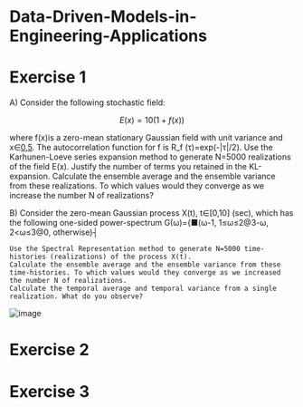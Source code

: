 # Data-Driven-Models-in-Engineering-Applications


# Exercise 1

A) Consider the following stochastic field: 

$$
E(x)=10(1+f(x))
$$


where f(x)is a zero-mean stationary Gaussian field with unit variance and x∈[0,5](m). The autocorrelation function for f is R_f (τ)=exp⁡(-|τ|/2).
	Use the Karhunen-Loeve series expansion method to generate N=5000 realizations of the field E(x). 
	Justify the number of terms you retained in the KL-expansion.
	Calculate the ensemble average and the ensemble variance from these realizations. To which values would they converge as we increase the number N of realizations?

B) Consider the zero-mean Gaussian process X(t), t∈[0,10] (sec),  which has the following one-sided power-spectrum
G(ω)={■(ω-1,    1≤ω≤2@3-ω,    2<ω≤3@0,             otherwise)┤    

	Use the Spectral Representation method to generate N=5000 time-histories (realizations) of the process X(t).
	Calculate the ensemble average and the ensemble variance from these time-histories. To which values would they converge as we increased the number N of realizations.
	Calculate the temporal average and temporal variance from a single realization. What do you observe?
![image](https://user-images.githubusercontent.com/49842693/184476350-0012a390-74a0-47d9-bf0c-66afc00771c9.png)



# Exercise 2



# Exercise 3
